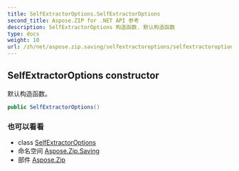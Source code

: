 ```yaml
---
title: SelfExtractorOptions.SelfExtractorOptions
second_title: Aspose.ZIP for .NET API 参考
description: SelfExtractorOptions 构造函数. 默认构造函数
type: docs
weight: 10
url: /zh/net/aspose.zip.saving/selfextractoroptions/selfextractoroptions/
---
```

## SelfExtractorOptions constructor

默认构造函数。

```csharp
public SelfExtractorOptions()
```

### 也可以看看

* class [SelfExtractorOptions](../)
* 命名空间 [Aspose.Zip.Saving](../../selfextractoroptions/)
* 部件 [Aspose.Zip](../../../)


